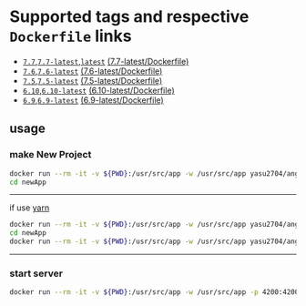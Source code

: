 # Supported tags and respective `Dockerfile` links
* [`7.7`](https://github.com/yasu2704/angular-cli/blob/master/7.7-latest/Dockerfile),[`7.7-latest`](https://github.com/yasu2704/angular-cli/blob/master/7.7-latest/Dockerfile),[`latest`](https://github.com/yasu2704/angular-cli/blob/master/7.7-latest/Dockerfile) [(7.7-latest/Dockerfile)](https://github.com/yasu2704/angular-cli/blob/master/7.7-latest/Dockerfile)
* [`7.6`](https://github.com/yasu2704/angular-cli/blob/master/7.6-latest/Dockerfile),[`7.6-latest`](https://github.com/yasu2704/angular-cli/blob/master/7.6-latest/Dockerfile) [(7.6-latest/Dockerfile)](https://github.com/yasu2704/angular-cli/blob/master/7.6-latest/Dockerfile)
* [`7.5`](https://github.com/yasu2704/angular-cli/blob/master/7.5-latest/Dockerfile),[`7.5-latest`](https://github.com/yasu2704/angular-cli/blob/master/7.5-latest/Dockerfile) [(7.5-latest/Dockerfile)](https://github.com/yasu2704/angular-cli/blob/master/7.5-latest/Dockerfile)
* [`6.10`](https://github.com/yasu2704/angular-cli/blob/master/6.10-latest/Dockerfile),[`6.10-latest`](https://github.com/yasu2704/angular-cli/blob/master/6.10-latest/Dockerfile) [(6.10-latest/Dockerfile)](https://github.com/yasu2704/angular-cli/blob/master/6.10-latest/Dockerfile)
* [`6.9`](https://github.com/yasu2704/angular-cli/blob/master/6.9-latest/Dockerfile),[`6.9-latest`](https://github.com/yasu2704/angular-cli/blob/master/6.9-latest/Dockerfile) [(6.9-latest/Dockerfile)](https://github.com/yasu2704/angular-cli/blob/master/6.9-latest/Dockerfile)

## usage

### make New Project
```bash
docker run --rm -it -v ${PWD}:/usr/src/app -w /usr/src/app yasu2704/angular-cli:6.10 ng new newApp
cd newApp
```
---
if use [yarn](https://yarnpkg.com/)
```bash
docker run --rm -it -v ${PWD}:/usr/src/app -w /usr/src/app yasu2704/angular-cli:6.10 ng new newApp --skip-npm
cd newApp
docker run --rm -it -v ${PWD}:/usr/src/app -w /usr/src/app yasu2704/angular-cli:6.10 yarn install --ignore-optional
```
---
### start server
```bash
docker run --rm -it -v ${PWD}:/usr/src/app -w /usr/src/app -p 4200:4200 yasu2704/angular-cli:6.10 ng s
```
